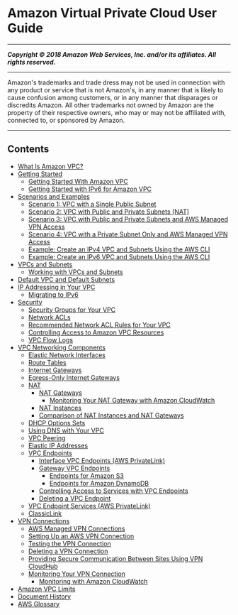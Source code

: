 # Amazon Virtual Private Cloud User Guide

-----
*****Copyright &copy; 2018 Amazon Web Services, Inc. and/or its affiliates. All rights reserved.*****

-----
Amazon's trademarks and trade dress may not be used in 
     connection with any product or service that is not Amazon's, 
     in any manner that is likely to cause confusion among customers, 
     or in any manner that disparages or discredits Amazon. All other 
     trademarks not owned by Amazon are the property of their respective
     owners, who may or may not be affiliated with, connected to, or 
     sponsored by Amazon.

-----
## Contents
+ [What Is Amazon VPC?](VPC_Introduction.md)
+ [Getting Started](GetStarted.md)
   + [Getting Started With Amazon VPC](getting-started-ipv4.md)
   + [Getting Started with IPv6 for Amazon VPC](get-started-ipv6.md)
+ [Scenarios and Examples](VPC_Scenarios.md)
   + [Scenario 1: VPC with a Single Public Subnet](VPC_Scenario1.md)
   + [Scenario 2: VPC with Public and Private Subnets (NAT)](VPC_Scenario2.md)
   + [Scenario 3: VPC with Public and Private Subnets and AWS Managed VPN Access](VPC_Scenario3.md)
   + [Scenario 4: VPC with a Private Subnet Only and AWS Managed VPN Access](VPC_Scenario4.md)
   + [Example: Create an IPv4 VPC and Subnets Using the AWS CLI](vpc-subnets-commands-example.md)
   + [Example: Create an IPv6 VPC and Subnets Using the AWS CLI](vpc-subnets-commands-example-ipv6.md)
+ [VPCs and Subnets](VPC_Subnets.md)
   + [Working with VPCs and Subnets](working-with-vpcs.md)
+ [Default VPC and Default Subnets](default-vpc.md)
+ [IP Addressing in Your VPC](vpc-ip-addressing.md)
   + [Migrating to IPv6](vpc-migrate-ipv6.md)
+ [Security](VPC_Security.md)
   + [Security Groups for Your VPC](VPC_SecurityGroups.md)
   + [Network ACLs](VPC_ACLs.md)
   + [Recommended Network ACL Rules for Your VPC](VPC_Appendix_NACLs.md)
   + [Controlling Access to Amazon VPC Resources](VPC_IAM.md)
   + [VPC Flow Logs](flow-logs.md)
+ [VPC Networking Components](VPC_Networking.md)
   + [Elastic Network Interfaces](VPC_ElasticNetworkInterfaces.md)
   + [Route Tables](VPC_Route_Tables.md)
   + [Internet Gateways](VPC_Internet_Gateway.md)
   + [Egress-Only Internet Gateways](egress-only-internet-gateway.md)
   + [NAT](vpc-nat.md)
      + [NAT Gateways](vpc-nat-gateway.md)
         + [Monitoring Your NAT Gateway with Amazon CloudWatch](vpc-nat-gateway-cloudwatch.md)
      + [NAT Instances](VPC_NAT_Instance.md)
      + [Comparison of NAT Instances and NAT Gateways](vpc-nat-comparison.md)
   + [DHCP Options Sets](VPC_DHCP_Options.md)
   + [Using DNS with Your VPC](vpc-dns.md)
   + [VPC Peering](vpc-peering.md)
   + [Elastic IP Addresses](vpc-eips.md)
   + [VPC Endpoints](vpc-endpoints.md)
      + [Interface VPC Endpoints (AWS PrivateLink)](vpce-interface.md)
      + [Gateway VPC Endpoints](vpce-gateway.md)
         + [Endpoints for Amazon S3](vpc-endpoints-s3.md)
         + [Endpoints for Amazon DynamoDB](vpc-endpoints-ddb.md)
      + [Controlling Access to Services with VPC Endpoints](vpc-endpoints-access.md)
      + [Deleting a VPC Endpoint](delete-vpc-endpoint.md)
   + [VPC Endpoint Services (AWS PrivateLink)](endpoint-service.md)
   + [ClassicLink](vpc-classiclink.md)
+ [VPN Connections](vpn-connections.md)
   + [AWS Managed VPN Connections](VPC_VPN.md)
   + [Setting Up an AWS VPN Connection](SetUpVPNConnections.md)
   + [Testing the VPN Connection](HowToTestEndToEnd_Linux.md)
   + [Deleting a VPN Connection](delete-vpn.md)
   + [Providing Secure Communication Between Sites Using VPN CloudHub](VPN_CloudHub.md)
   + [Monitoring Your VPN Connection](monitoring-overview-vpn.md)
      + [Monitoring with Amazon CloudWatch](monitoring-cloudwatch-vpn.md)
+ [Amazon VPC Limits](VPC_Appendix_Limits.md)
+ [Document History](WhatsNew.md)
+ [AWS Glossary](glossary.md)